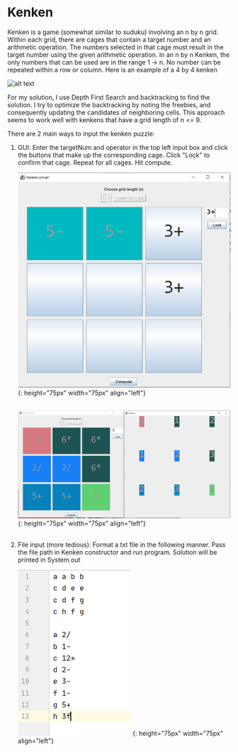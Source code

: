 # Kenken
Kenken is a game (somewhat similar to suduku) involving an n by n grid. Within each grid, there are cages that contain a target number and an arithmetic operation. 
The numbers selected in that cage must result in the target number using the given arithmetic operation. In an n by n Kenken, the only numbers that can be used are 
in the range 1 -> n. No number can be repeated within a row or column. Here is an example of a 4 by 4 kenken   

![alt text](http://www.kenkenpuzzle.com/assets/4x4-72dc4cbbdf6703b668e89907cf51d79f.png)

For my solution, I use Depth First Search and backtracking to find the solution. I try to optimize the backtracking by noting the freebies, and consequently updating the 
candidates of neighboring cells. This approach seems to work well with kenkens that have a grid length of n <= 9. 

There are 2 main ways to input the kenken puzzle:
  1) GUI: Enter the targetNum and operator in the top left input box and click the buttons that make up the corresponding cage. Click "Lock" to confirm that cage. Repeat for all 
     cages. Hit compute. 
     
     ![alt text](https://github.com/seharpanesar/Kenken/blob/master/ReadMePics/Capture.PNG?raw=true) {: height="75px" width="75px" align="left"}
     <br/><br/>
     
     
     ![alt text](https://github.com/seharpanesar/Kenken/blob/master/ReadMePics/Capture1.PNG?raw=true) {: height="75px" width="75px" align="left"}
     <br/><br/>
     
  2) File input (more tedious): Format a txt file in the following manner. Pass the file path in Kenken constructor and run program. Solution will be 
     printed in System.out
     
     ![alt text](https://github.com/seharpanesar/Kenken/blob/master/ReadMePics/Capture2.PNG?raw=true) {: height="75px" width="75px" align="left"}
  
